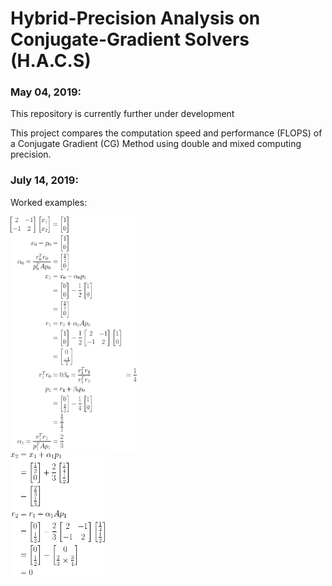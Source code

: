 # Hybrid-Precision Analysis on Conjugate-Gradient Solvers (H.A.C.S)

### May 04, 2019: ###
This repository is currently further under development

This project compares the computation speed and performance (FLOPS) of a Conjugate Gradient (CG) Method using double and mixed computing precision.
### July 14, 2019: ###
Worked examples: <br/>

<img src = "./images/CG_two_by_two_part01.png" width="40%" height="40%"><br />
<img src = "./images/CG_two_by_two_part02.png" width="30%" height="30%">




